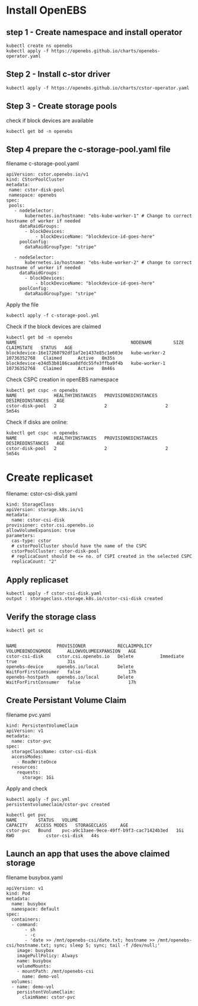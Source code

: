 
# Install OpenEBS

## step 1 - Create namespace and install operator

```
kubectl create ns openebs
kubectl apply -f https://openebs.github.io/charts/openebs-operator.yaml
```

## Step 2 - Install c-stor driver
```
kubectl apply -f https://openebs.github.io/charts/cstor-operator.yaml
```

## Step 3 - Create storage pools

check if block devices are available
```
kubectl get bd -n openebs
```


## Step 4 prepare the c-storage-pool.yaml file
filename c-storage-pool.yaml
```
apiVersion: cstor.openebs.io/v1
kind: CStorPoolCluster
metadata:
 name: cstor-disk-pool
 namespace: openebs
spec:
 pools:
   - nodeSelector:
       kubernetes.io/hostname: "ebs-kube-worker-1" # Change to correct hostname of worker if needed 
     dataRaidGroups:
       - blockDevices:
           - blockDeviceName: "blockdevice-id-goes-here"
     poolConfig:
       dataRaidGroupType: "stripe"

   - nodeSelector:
       kubernetes.io/hostname: "ebs-kube-worker-2" # change to correct hostname of worker if needed
     dataRaidGroups:
       - blockDevices:
           - blockDeviceName: "blockdevice-id-goes-here"
     poolConfig:
       dataRaidGroupType: "stripe"
```

Apply the file
```
kubectl apply -f c-storage-pool.yml
```


Check if the block devices are claimed
```
kubectl get bd -n openebs
NAME                                           NODENAME        SIZE          CLAIMSTATE   STATUS   AGE
blockdevice-16e17260792df1af2e1437e85c1e603e   kube-worker-2   10736352768   Claimed      Active   8m35s
blockdevice-e34d53b8186caa8dfdc55fe3ffba9f4b   kube-worker-1   10736352768   Claimed      Active   8m46s
```

Check CSPC creation in openEBS namespace

```
kubectl get cspc -n openebs
NAME              HEALTHYINSTANCES   PROVISIONEDINSTANCES   DESIREDINSTANCES   AGE
cstor-disk-pool   2                  2                      2                  5m54s
```

Check if disks are online:


```
kubectl get cspc -n openebs
NAME              HEALTHYINSTANCES   PROVISIONEDINSTANCES   DESIREDINSTANCES   AGE
cstor-disk-pool   2                  2                      2                  5m54s
```


# Create replicaset


filename: cstor-csi-disk.yaml
```
kind: StorageClass
apiVersion: storage.k8s.io/v1
metadata:
  name: cstor-csi-disk
provisioner: cstor.csi.openebs.io
allowVolumeExpansion: true
parameters:
  cas-type: cstor
  # cstorPoolCluster should have the name of the CSPC
  cstorPoolCluster: cstor-disk-pool
  # replicaCount should be <= no. of CSPI created in the selected CSPC
  replicaCount: "2"
```


## Apply replicaset

``` 
kubectl apply -f cstor-csi-disk.yaml
output : storageclass.storage.k8s.io/cstor-csi-disk created

```

## Verify the storage class 

```
kubectl get sc


NAME               PROVISIONER            RECLAIMPOLICY   VOLUMEBINDINGMODE      ALLOWVOLUMEEXPANSION   AGE
cstor-csi-disk     cstor.csi.openebs.io   Delete          Immediate              true                   31s
openebs-device     openebs.io/local       Delete          WaitForFirstConsumer   false                  17h
openebs-hostpath   openebs.io/local       Delete          WaitForFirstConsumer   false                  17h

```

## Create Persistant Volume Claim

filename pvc.yaml
```
kind: PersistentVolumeClaim
apiVersion: v1
metadata:
  name: cstor-pvc
spec:
  storageClassName: cstor-csi-disk
  accessModes:
    - ReadWriteOnce
  resources:
    requests:
      storage: 1Gi
```

Apply and check

```
kubectl apply -f pvc.yml 
persistentvolumeclaim/cstor-pvc created

kubectl get pvc
NAME        STATUS   VOLUME                                     CAPACITY   ACCESS MODES   STORAGECLASS     AGE
cstor-pvc   Bound    pvc-a9c13aee-9ece-49ff-b9f3-cac71424b3ed   1Gi        RWO            cstor-csi-disk   44s
```


## Launch an app that uses the above claimed storage

filename busybox.yaml

```
apiVersion: v1
kind: Pod
metadata:
  name: busybox
  namespace: default
spec:
  containers:
  - command:
       - sh
       - -c
       - 'date >> /mnt/openebs-csi/date.txt; hostname >> /mnt/openebs-csi/hostname.txt; sync; sleep 5; sync; tail -f /dev/null;'
    image: busybox
    imagePullPolicy: Always
    name: busybox
    volumeMounts:
    - mountPath: /mnt/openebs-csi
      name: demo-vol
  volumes:
  - name: demo-vol
    persistentVolumeClaim:
      claimName: cstor-pvc
  ``` 


